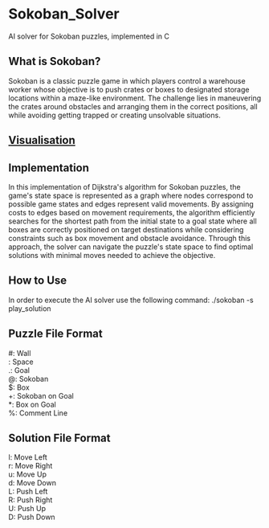 # Sokoban_Solver
AI solver for Sokoban puzzles, implemented in C

## What is Sokoban?

Sokoban is a classic puzzle game in which players control a warehouse worker whose objective 
is to push crates or boxes to designated storage locations within a maze-like environment.
The challenge lies in maneuvering the crates around obstacles and arranging them in the correct 
positions, all while avoiding getting trapped or creating unsolvable situations.

## [Visualisation](https://henrykautz.com/sokoban/Sokoban.html)


## Implementation

In this implementation of Dijkstra's algorithm for Sokoban puzzles, the game's state space is 
represented as a graph where nodes correspond to possible game states and edges represent valid
movements. By assigning costs to edges based on movement requirements, the algorithm efficiently
searches for the shortest path from the initial state to a goal state where all boxes are
correctly positioned on target destinations while considering constraints such as box movement
and obstacle avoidance. Through this approach, the solver can navigate the puzzle's state space to
find optimal solutions with minimal moves needed to achieve the objective.

## How to Use

In order to execute the AI solver use the following command:
./sokoban -s <map> play_solution

## Puzzle File Format

#: Wall<br/>
 : Space<br/>
.: Goal<br/>
@: Sokoban<br/>
$: Box<br/>
+: Sokoban on Goal<br/>
*: Box on Goal<br/>
%: Comment Line<br/>

## Solution File Format

l: Move Left<br/>
r: Move Right<br/>
u: Move Up<br/>
d: Move Down<br/>
L: Push Left<br/>
R: Push Right<br/>
U: Push Up<br/>
D: Push Down<br/>




